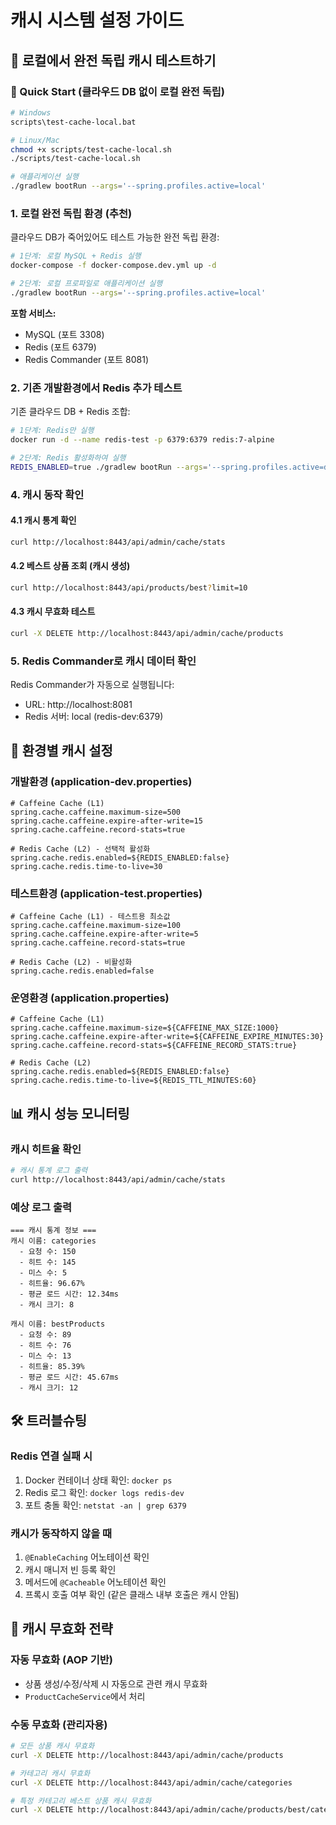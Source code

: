 # 캐시 시스템 설정 가이드

## 🚀 로컬에서 완전 독립 캐시 테스트하기

### 🎯 Quick Start (클라우드 DB 없이 로컬 완전 독립)

```bash
# Windows
scripts\test-cache-local.bat

# Linux/Mac
chmod +x scripts/test-cache-local.sh
./scripts/test-cache-local.sh

# 애플리케이션 실행
./gradlew bootRun --args='--spring.profiles.active=local'
```

### 1. 로컬 완전 독립 환경 (추천)

클라우드 DB가 죽어있어도 테스트 가능한 완전 독립 환경:

```bash
# 1단계: 로컬 MySQL + Redis 실행
docker-compose -f docker-compose.dev.yml up -d

# 2단계: 로컬 프로파일로 애플리케이션 실행
./gradlew bootRun --args='--spring.profiles.active=local'
```

**포함 서비스:**
- MySQL (포트 3308)
- Redis (포트 6379)  
- Redis Commander (포트 8081)

### 2. 기존 개발환경에서 Redis 추가 테스트

기존 클라우드 DB + Redis 조합:

```bash
# 1단계: Redis만 실행
docker run -d --name redis-test -p 6379:6379 redis:7-alpine

# 2단계: Redis 활성화하여 실행
REDIS_ENABLED=true ./gradlew bootRun --args='--spring.profiles.active=dev'
```

### 4. 캐시 동작 확인

#### 4.1 캐시 통계 확인
```bash
curl http://localhost:8443/api/admin/cache/stats
```

#### 4.2 베스트 상품 조회 (캐시 생성)
```bash
curl http://localhost:8443/api/products/best?limit=10
```

#### 4.3 캐시 무효화 테스트
```bash
curl -X DELETE http://localhost:8443/api/admin/cache/products
```

### 5. Redis Commander로 캐시 데이터 확인

Redis Commander가 자동으로 실행됩니다:
- URL: http://localhost:8081
- Redis 서버: local (redis-dev:6379)

## 🔧 환경별 캐시 설정

### 개발환경 (application-dev.properties)
```properties
# Caffeine Cache (L1)
spring.cache.caffeine.maximum-size=500
spring.cache.caffeine.expire-after-write=15
spring.cache.caffeine.record-stats=true

# Redis Cache (L2) - 선택적 활성화
spring.cache.redis.enabled=${REDIS_ENABLED:false}
spring.cache.redis.time-to-live=30
```

### 테스트환경 (application-test.properties)
```properties
# Caffeine Cache (L1) - 테스트용 최소값
spring.cache.caffeine.maximum-size=100
spring.cache.caffeine.expire-after-write=5
spring.cache.caffeine.record-stats=true

# Redis Cache (L2) - 비활성화
spring.cache.redis.enabled=false
```

### 운영환경 (application.properties)
```properties
# Caffeine Cache (L1)
spring.cache.caffeine.maximum-size=${CAFFEINE_MAX_SIZE:1000}
spring.cache.caffeine.expire-after-write=${CAFFEINE_EXPIRE_MINUTES:30}
spring.cache.caffeine.record-stats=${CAFFEINE_RECORD_STATS:true}

# Redis Cache (L2)
spring.cache.redis.enabled=${REDIS_ENABLED:false}
spring.cache.redis.time-to-live=${REDIS_TTL_MINUTES:60}
```

## 📊 캐시 성능 모니터링

### 캐시 히트율 확인
```bash
# 캐시 통계 로그 출력
curl http://localhost:8443/api/admin/cache/stats
```

### 예상 로그 출력
```
=== 캐시 통계 정보 ===
캐시 이름: categories
  - 요청 수: 150
  - 히트 수: 145
  - 미스 수: 5
  - 히트율: 96.67%
  - 평균 로드 시간: 12.34ms
  - 캐시 크기: 8

캐시 이름: bestProducts
  - 요청 수: 89
  - 히트 수: 76
  - 미스 수: 13
  - 히트율: 85.39%
  - 평균 로드 시간: 45.67ms
  - 캐시 크기: 12
```

## 🛠 트러블슈팅

### Redis 연결 실패 시
1. Docker 컨테이너 상태 확인: `docker ps`
2. Redis 로그 확인: `docker logs redis-dev`
3. 포트 충돌 확인: `netstat -an | grep 6379`

### 캐시가 동작하지 않을 때
1. `@EnableCaching` 어노테이션 확인
2. 캐시 매니저 빈 등록 확인
3. 메서드에 `@Cacheable` 어노테이션 확인
4. 프록시 호출 여부 확인 (같은 클래스 내부 호출은 캐시 안됨)

## 🔄 캐시 무효화 전략

### 자동 무효화 (AOP 기반)
- 상품 생성/수정/삭제 시 자동으로 관련 캐시 무효화
- `ProductCacheService`에서 처리

### 수동 무효화 (관리자용)
```bash
# 모든 상품 캐시 무효화
curl -X DELETE http://localhost:8443/api/admin/cache/products

# 카테고리 캐시 무효화
curl -X DELETE http://localhost:8443/api/admin/cache/categories

# 특정 카테고리 베스트 상품 캐시 무효화
curl -X DELETE http://localhost:8443/api/admin/cache/products/best/category/1
```